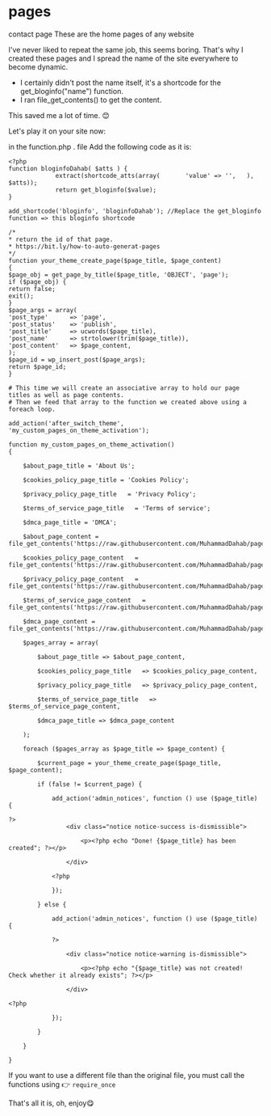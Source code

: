 # pages
contact page
These are the home pages of any website

I've never liked to repeat the same job, this seems boring. That's why I created these pages and I spread the name of the site everywhere
to become dynamic.

- I certainly didn't post the name itself, it's a shortcode for the get_bloginfo("name") function.
- I ran file_get_contents() to get the content.

This saved me a lot of time. 😊

Let's play it on your site now:

in the function.php . file
Add the following code as it is:

```
<?php
function bloginfoDahab( $atts ) {
             extract(shortcode_atts(array(       'value' => '',   ), $atts));
             return get_bloginfo($value);
}
 
add_shortcode('bloginfo', 'bloginfoDahab'); //Replace the get_bloginfo function => this bloginfo shortcode

/*
* return the id of that page.
* https://bit.ly/how-to-auto-generat-pages
*/
function your_theme_create_page($page_title, $page_content)
{
$page_obj = get_page_by_title($page_title, 'OBJECT', 'page');
if ($page_obj) {
return false;
exit();
}
$page_args = array(
'post_type'      => 'page',
'post_status'    => 'publish',
'post_title'     => ucwords($page_title),
'post_name'      => strtolower(trim($page_title)),
'post_content'   => $page_content,
);
$page_id = wp_insert_post($page_args);
return $page_id;
}

# This time we will create an associative array to hold our page titles as well as page contents.
# Then we feed that array to the function we created above using a foreach loop.

add_action('after_switch_theme', 'my_custom_pages_on_theme_activation');

function my_custom_pages_on_theme_activation()
{

    $about_page_title = 'About Us';
	
    $cookies_policy_page_title = 'Cookies Policy'; 

    $privacy_policy_page_title   = 'Privacy Policy';
	
	$terms_of_service_page_title   = 'Terms of service';

    $dmca_page_title = 'DMCA';

    $about_page_content = file_get_contents('https://raw.githubusercontent.com/MuhammadDahab/pages/main/about.php');
	
    $cookies_policy_page_content   = file_get_contents('https://raw.githubusercontent.com/MuhammadDahab/pages/main/cookies_policy.php');
	
    $privacy_policy_page_content   = file_get_contents('https://raw.githubusercontent.com/MuhammadDahab/pages/main/privacy_policy.php');
	
	$terms_of_service_page_content   = file_get_contents('https://raw.githubusercontent.com/MuhammadDahab/pages/main/terms_of_service.php');

    $dmca_page_content = file_get_contents('https://raw.githubusercontent.com/MuhammadDahab/pages/main/dmca.php');

    $pages_array = array(

        $about_page_title => $about_page_content,
		
        $cookies_policy_page_title   => $cookies_policy_page_content,
		
        $privacy_policy_page_title   => $privacy_policy_page_content,
		
		$terms_of_service_page_title   => $terms_of_service_page_content,

        $dmca_page_title => $dmca_page_content

    );

    foreach ($pages_array as $page_title => $page_content) {

        $current_page = your_theme_create_page($page_title, $page_content);

        if (false != $current_page) {

            add_action('admin_notices', function () use ($page_title) {

?>
                <div class="notice notice-success is-dismissible">

                    <p><?php echo "Done! {$page_title} has been created"; ?></p>

                </div>

            <?php

            });

        } else {

            add_action('admin_notices', function () use ($page_title) {

            ?>

                <div class="notice notice-warning is-dismissible">

                    <p><?php echo "{$page_title} was not created! Check whether it already exists"; ?></p>

                </div>

<?php

            });

        }

    }

}
```

If you want to use a different file than the original file, you must call the functions using 👉 ```require_once```

That's all it is, oh, enjoy😋

 
